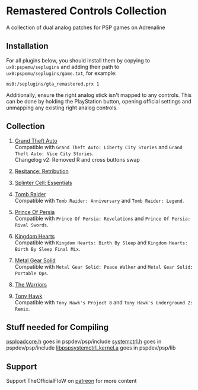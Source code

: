 # Remastered Controls Collection

A collection of dual analog patches for PSP games on Adrenaline

## Installation

For all plugins below, you should install them by copying to `ux0:pspemu/seplugins` and adding their path to `ux0:pspemu/seplugins/game.txt`, for example:

```
ms0:/seplugins/gta_remastered.prx 1
```

Additionally, ensure the right analog stick isn't mapped to any controls.
This can be done by holding the PlayStation button, opening official settings and unmapping any existing right analog controls.

## Collection

1. [Grand Theft Auto](https://github.com/TheOfficialFloW/RemasteredControls/releases/tag/GTARemastered)  
   Compatible with `Grand Theft Auto: Liberty City Stories` and `Grand Theft Auto: Vice City Stories`.  
   Changelog v2: Removed R and cross buttons swap

2. [Resitance: Retribution](https://github.com/TheOfficialFloW/RemasteredControls/releases/tag/ResistanceRemastered)

3. [Splinter Cell: Essentials](https://github.com/TheOfficialFloW/RemasteredControls/releases/tag/SplinterCellRemastered)

4. [Tomb Raider](https://github.com/TheOfficialFloW/RemasteredControls/releases/tag/TombRaiderRemastered)  
   Compatible with `Tomb Raider: Anniversary` and `Tomb Raider: Legend`.

5. [Prince Of Persia](https://github.com/TheOfficialFloW/RemasteredControls/releases/tag/POPRemastered)  
   Compatible with `Prince Of Persia: Revelations` and `Prince Of Persia: Rival Swords`.

6. [Kingdom Hearts](https://github.com/TheOfficialFloW/RemasteredControls/releases/tag/KHBBSRemastered)  
   Compatible with `Kingdom Hearts: Birth By Sleep` and `Kingdom Hearts: Birth By Sleep Final Mix`.

7. [Metal Gear Solid](https://github.com/TheOfficialFloW/RemasteredControls/releases/tag/MGSRemastered)  
   Compatible with `Metal Gear Solid: Peace Walker` and `Metal Gear Solid: Portable Ops`.

8. [The Warriors](https://github.com/TheOfficialFloW/RemasteredControls/releases/tag/WarriorsRemastered)  

9. [Tony Hawk](https://github.com/TheOfficialFloW/RemasteredControls/releases/tag/TonyHawkRemastered)  
   Compatible with `Tony Hawk's Project 8` and `Tony Hawk's Underground 2: Remix`.

## Stuff needed for Compiling

[psploadcore.h](https://github.com/TheOfficialFloW/Adrenaline/blob/master/cef/include/psploadcore.h) goes in pspdev/psp/include
[systemctrl.h](https://github.com/TheOfficialFloW/Adrenaline/blob/master/cef/include/systemctrl.h) goes in pspdev/psp/include
[libpspsystemctrl_kernel.a](https://github.com/TheOfficialFloW/Adrenaline/blob/master/cef/lib/libpspsystemctrl_kernel.a) goes in pspdev/psp/lib

## Support

Support TheOfficialFloW on [patreon](https://www.patreon.com/TheOfficialFloW) for more content
